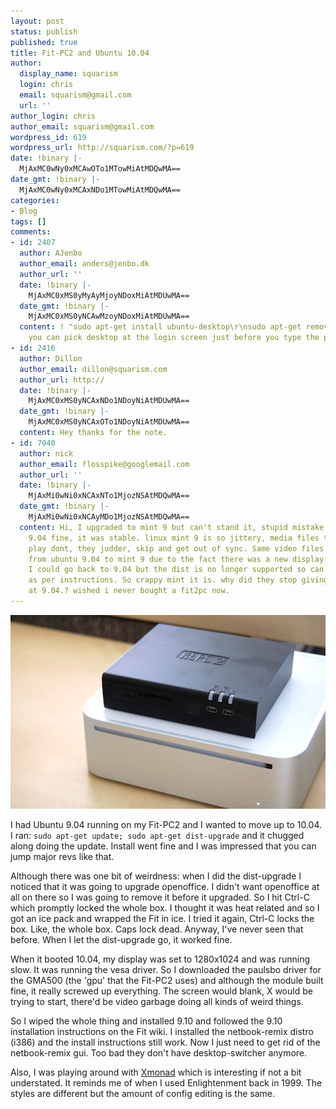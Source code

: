 ```yaml
---
layout: post
status: publish
published: true
title: Fit-PC2 and Ubuntu 10.04
author:
  display_name: squarism
  login: chris
  email: squarism@gmail.com
  url: ''
author_login: chris
author_email: squarism@gmail.com
wordpress_id: 619
wordpress_url: http://squarism.com/?p=619
date: !binary |-
  MjAxMC0wNy0xMCAwOTo1MTowMiAtMDQwMA==
date_gmt: !binary |-
  MjAxMC0wNy0xMCAxNDo1MTowMiAtMDQwMA==
categories:
- Blog
tags: []
comments:
- id: 2407
  author: AJenbo
  author_email: anders@jenbo.dk
  author_url: ''
  date: !binary |-
    MjAxMC0xMS0yMyAyMjoyNDoxMiAtMDUwMA==
  date_gmt: !binary |-
    MjAxMC0xMS0yNCAwMzoyNDoxMiAtMDUwMA==
  content: ! "sudo apt-get install ubuntu-desktop\r\nsudo apt-get remove netbook-launcher\r\n\r\nAlso
    you can pick desktop at the login screen just before you type the password."
- id: 2416
  author: Dillon
  author_email: dillon@squarism.com
  author_url: http://
  date: !binary |-
    MjAxMC0xMS0yNCAxNDo1NDoyNiAtMDUwMA==
  date_gmt: !binary |-
    MjAxMC0xMS0yNCAxOTo1NDoyNiAtMDUwMA==
  content: Hey thanks for the note.
- id: 7040
  author: nick
  author_email: flosspike@googlemail.com
  author_url: ''
  date: !binary |-
    MjAxMi0wNi0xNCAxNTo1MjozNSAtMDQwMA==
  date_gmt: !binary |-
    MjAxMi0wNi0xNCAyMDo1MjozNSAtMDQwMA==
  content: Hi, I upgraded to mint 9 but can't stand it, stupid mistake. I was running
    9.04 fine, it was stable. linux mint 9 is so jittery, media files that used to
    play dont, they judder, skip and get out of sync. Same video files just changed
    from ubuntu 9.04 to mint 9 due to the fact there was a new display driver.. Wish
    I could go back to 9.04 but the dist is no longer supported so can't install properly
    as per instructions. So crappy mint it is. why did they stop giving instructions
    at 9.04.? wished i never bought a fit2pc now.
---
```

![](/uploads/2010/07/fitpc2.jpg "fitpc2")

I had Ubuntu 9.04 running on my Fit-PC2 and I wanted to move up to 10.04.  I ran: `sudo apt-get update; sudo apt-get dist-upgrade` and it chugged along doing the update.  Install went fine and I was impressed that you can jump major revs like that.

Although there was one bit of weirdness: when I did the dist-upgrade I noticed that it was going to upgrade openoffice.  I didn't want openoffice at all on there so I was going to remove it before it upgraded.  So I hit Ctrl-C which promptly locked the whole box.  I thought it was heat related and so I got an ice pack and wrapped the Fit in ice.  I tried it again, Ctrl-C locks the box.  Like, the whole box.  Caps lock dead.  Anyway, I've never seen that before.  When I let the dist-upgrade go, it worked fine.

When it booted 10.04, my display was set to 1280x1024 and was running slow.  It was running the vesa driver.  So I downloaded the paulsbo driver for the GMA500 (the 'gpu' that the Fit-PC2 uses) and although the module built fine, it really screwed up everything.  The screen would blank, X would be trying to start, there'd be video garbage doing all kinds of weird things.

So I wiped the whole thing and installed 9.10 and followed the 9.10 installation instructions on the Fit wiki.  I installed the netbook-remix distro (i386) and the install instructions still work.  Now I just need to get rid of the netbook-remix gui.  Too bad they don't have desktop-switcher anymore.

Also, I was playing around with [Xmonad](http://xmonad.org/) which is interesting if not a bit understated.  It reminds me of when I used Enlightenment back in 1999.  The styles are different but the amount of config editing is the same.
